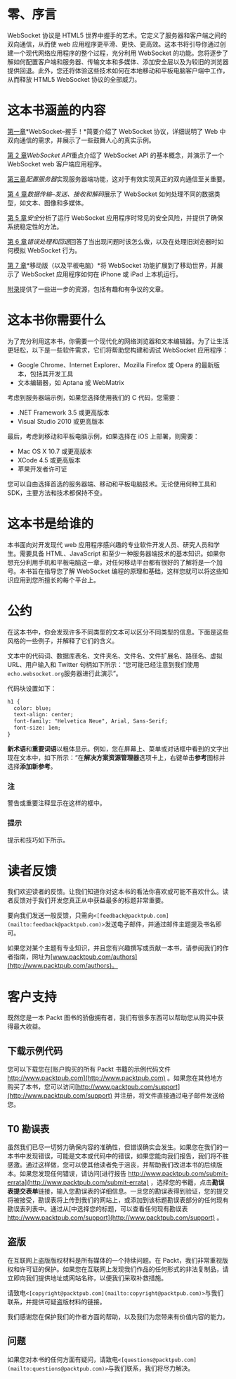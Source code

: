 # 零、序言

WebSocket 协议是 HTML5 世界中握手的艺术。它定义了服务器和客户端之间的双向通信，从而使 web 应用程序更平滑、更快、更高效。这本书将引导你通过创建一个现代网络应用程序的整个过程，充分利用 WebSocket 的功能。您将逐步了解如何配置客户端和服务器、传输文本和多媒体、添加安全层以及为较旧的浏览器提供回退。此外，您还将体验这些技术如何在本地移动和平板电脑客户端中工作，从而释放 HTML5 WebSocket 协议的全部威力。

# 这本书涵盖的内容

[第一章](01.html "Chapter 1. WebSocket – a Handshake!")*WebSocket–握手！*简要介绍了 WebSocket 协议，详细说明了 Web 中双向通信的需求，并展示了一些鼓舞人心的真实示例。

[第 2 章](02.html "Chapter 2. The WebSocket API")*WebSocket API*重点介绍了 WebSocket API 的基本概念，并演示了一个 WebSocket web 客户端应用程序。

[第三章](03.html "Chapter 3. Configuring the Server")*配置服务器*实现服务器端功能，这对于有效实现真正的双向通信至关重要。

[第 4 章](04.html "Chapter 4. Data Transfer – Sending, Receiving, and Decoding")*数据传输–发送、接收和解码*展示了 WebSocket 如何处理不同的数据类型，如文本、图像和多媒体。

[第 5 章](05.html "Chapter 5. Security")*安全*分析了运行 WebSocket 应用程序时常见的安全风险，并提供了确保系统稳定性的方法。

[第 6 章](06.html "Chapter 6. Error Handling and Fallbacks")*错误处理和回退*回答了当出现问题时该怎么做，以及在处理旧浏览器时如何模拟 WebSocket 行为。

[第 7 章](07.html "Chapter 7. Going Mobile (and Tablet, Too)")*移动版（以及平板电脑）*将 WebSocket 功能扩展到了移动世界，并展示了 WebSocket 应用程序如何在 iPhone 或 iPad 上本机运行。

[附录](08.html "Appendix A. Appendix")提供了一些进一步的资源，包括有趣和有争议的文章。

# 这本书你需要什么

为了充分利用这本书，你需要一个现代化的网络浏览器和文本编辑器。为了让生活更轻松，以下是一些软件需求，它们将帮助您构建和调试 WebSocket 应用程序：

*   Google Chrome、Internet Explorer、Mozilla Firefox 或 Opera 的最新版本，包括其开发工具
*   文本编辑器，如 Aptana 或 WebMatrix

考虑到服务器端示例，如果您选择使用我们的 C 代码，您需要：

*   .NET Framework 3.5 或更高版本
*   Visual Studio 2010 或更高版本

最后，考虑到移动和平板电脑示例，如果选择在 iOS 上部署，则需要：

*   Mac OS X 10.7 或更高版本
*   XCode 4.5 或更高版本
*   苹果开发者许可证

您可以自由选择首选的服务器端、移动和平板电脑技术。无论使用何种工具和 SDK，主要方法和技术都保持不变。

# 这本书是给谁的

本书面向对开发现代 web 应用程序感兴趣的专业软件开发人员、研究人员和学生。需要具备 HTML、JavaScript 和至少一种服务器端技术的基本知识。如果你想充分利用手机和平板电脑这一章，对任何移动平台都有很好的了解将是一个加号。本书旨在指导您了解 WebSocket 编程的原理和基础，这样您就可以将这些知识应用到您所擅长的每个平台上。

# 公约

在这本书中，你会发现许多不同类型的文本可以区分不同类型的信息。下面是这些风格的一些例子，并解释了它们的含义。

文本中的代码词、数据库表名、文件夹名、文件名、文件扩展名、路径名、虚拟 URL、用户输入和 Twitter 句柄如下所示：“您可能已经注意到我们使用`echo.websocket.org`服务器进行此演示”。

代码块设置如下：

```html
h1 {
  color: blue;
  text-align: center;
  font-family: "Helvetica Neue", Arial, Sans-Serif;
  font-size: 1em;
}
```

**新术语**和**重要词语**以粗体显示。例如，您在屏幕上、菜单或对话框中看到的文字出现在文本中，如下所示：“在**解决方案资源管理器**选项卡上，右键单击**参考**图标并选择**添加新参考**。

### 注

警告或重要注释显示在这样的框中。

### 提示

提示和技巧如下所示。

# 读者反馈

我们欢迎读者的反馈。让我们知道你对这本书的看法你喜欢或可能不喜欢什么。读者反馈对于我们开发您真正从中获益最多的标题非常重要。

要向我们发送一般反馈，只需向`<[feedback@packtpub.com](mailto:feedback@packtpub.com)>`发送电子邮件，并通过邮件主题提及书名即可。

如果您对某个主题有专业知识，并且您有兴趣撰写或贡献一本书，请参阅我们的作者指南，网址为[www.packtpub.com/authors](http://www.packtpub.com/authors)。

# 客户支持

既然您是一本 Packt 图书的骄傲拥有者，我们有很多东西可以帮助您从购买中获得最大收益。

## 下载示例代码

您可以下载您在[账户购买的所有 Packt 书籍的示例代码文件 http://www.packtpub.com](http://www.packtpub.com) 。如果您在其他地方购买了本书，您可以访问[http://www.packtpub.com/support](http://www.packtpub.com/support) 并注册，将文件直接通过电子邮件发送给您。

## T0 勘误表

虽然我们已尽一切努力确保内容的准确性，但错误确实会发生。如果您在我们的一本书中发现错误，可能是文本或代码中的错误，如果您能向我们报告，我们将不胜感激。通过这样做，您可以使其他读者免于沮丧，并帮助我们改进本书的后续版本。如果您发现任何错误，请访问[进行报告 http://www.packtpub.com/submit-errata](http://www.packtpub.com/submit-errata) ，选择您的书籍，点击**勘误表****提交****表单**链接，输入您勘误表的详细信息。一旦您的勘误表得到验证，您的提交将被接受，勘误表将上传到我们的网站上，或添加到该标题勘误表部分的任何现有勘误表列表中。通过从[中选择您的标题，可以查看任何现有勘误表 http://www.packtpub.com/support](http://www.packtpub.com/support) 。

## 盗版

在互联网上盗版版权材料是所有媒体的一个持续问题。在 Packt，我们非常重视版权和许可证的保护。如果您在互联网上发现我们作品的任何形式的非法复制品，请立即向我们提供地址或网站名称，以便我们采取补救措施。

请致电`<[copyright@packtpub.com](mailto:copyright@packtpub.com)>`与我们联系，并提供可疑盗版材料的链接。

我们感谢您在保护我们的作者方面的帮助，以及我们为您带来有价值内容的能力。

## 问题

如果您对本书的任何方面有疑问，请致电`<[questions@packtpub.com](mailto:questions@packtpub.com)>`与我们联系，我们将尽力解决。